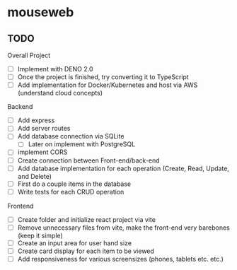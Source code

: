 # mouseweb

## TODO

Overall Project 
- [ ] Implement with DENO 2.0
- [ ] Once the project is finished, try converting it to TypeScript
- [ ] Add implementation for Docker/Kubernetes and host via AWS (understand cloud concepts)

Backend 
- [ ] Add express
- [ ] Add server routes
- [ ] Add database connection via SQLite
    - [ ] Later on implement with PostgreSQL
- [ ] implement CORS
- [ ] Create connection between Front-end/back-end
- [ ] Add database implementation for each operation (Create, Read, Update, and Delete)
- [ ] First do a couple items in the database 
- [ ] Write tests for each CRUD operation

Frontend
- [ ] Create folder and initialize react project via vite 
- [ ] Remove unnecessary files from vite, make the front-end very barebones (keep it simple)
- [ ] Create an input area for user hand size
- [ ] Create card display for each item to be viewed
- [ ] Add responsiveness for various screensizes (phones, tablets etc. etc.)
